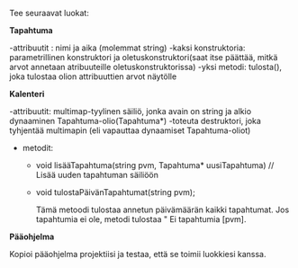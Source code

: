 
Tee seuraavat luokat:

**Tapahtuma**

-attribuutit : nimi ja aika (molemmat string)
-kaksi konstruktoria: parametrillinen konstruktori ja oletuskonstruktori(saat itse päättää, mitkä arvot annetaan atribuuteille oletuskonstruktorissa)
-yksi metodi: tulosta(), joka tulostaa olion attribuuttien arvot näytölle

**Kalenteri**

-attribuutit: multimap-tyylinen säiliö, jonka avain on string ja alkio dynaaminen Tapahtuma-olio(Tapahtuma*)
-toteuta destruktori, joka tyhjentää multimapin (eli vapauttaa dynaamiset Tapahtuma-oliot)
- metodit:

  - void lisääTapahtuma(string pvm, Tapahtuma* uusiTapahtuma) // Lisää uuden tapahtuman säiliöön

  - void tulostaPäivänTapahtumat(string pvm);

    Tämä metoodi tulostaa annetun päivämäärän kaikki tapahtumat. Jos tapahtumia ei ole, metodi tulostaa " Ei tapahtumia [pvm].
    
 **Pääohjelma**
 
 Kopioi pääohjelma projektiisi ja testaa, että se toimii luokkiesi kanssa.
